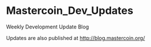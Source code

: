 Mastercoin_Dev_Updates
======================

Weekly Development Update Blog

Updates are also published at http://blog.mastercoin.org/

